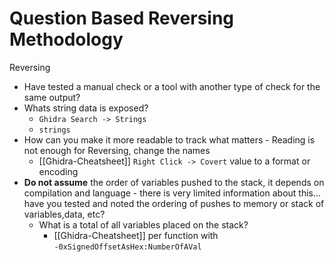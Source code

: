 # Question Based Reversing Methodology

Reversing
- Have tested a manual check or a tool with another type of check for the same output?
- Whats string data is exposed?
	- `Ghidra Search -> Strings`
	- `strings`
- How can you make it more readable to track what matters - Reading is not enough for Reversing, change the names
	- [[Ghidra-Cheatsheet]] `Right Click -> Covert` value to a format or encoding
- **Do not assume** the order of variables pushed to the stack, it depends on compilation and language - there is very limited information about this... have you tested and noted the ordering of pushes to memory or stack of variables,data, etc?
	- What is a total of all variables placed on the stack?
		-  [[Ghidra-Cheatsheet]] per function with `-0xSignedOffsetAsHex:NumberOfAVal`